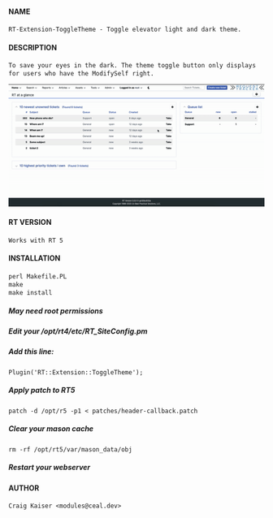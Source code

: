#### NAME

    RT-Extension-ToggleTheme - Toggle elevator light and dark theme.

#### DESCRIPTION

    To save your eyes in the dark. The theme toggle button only displays for users who have the ModifySelf right.

![Demo](./static/images/demo.gif)

#### RT VERSION

    Works with RT 5

#### INSTALLATION

    perl Makefile.PL
    make
    make install

##### May need root permissions

##### Edit your /opt/rt4/etc/RT_SiteConfig.pm

##### Add this line:

    Plugin('RT::Extension::ToggleTheme');

##### Apply patch to RT5

    patch -d /opt/r5 -p1 < patches/header-callback.patch

##### Clear your mason cache

    rm -rf /opt/rt5/var/mason_data/obj

##### Restart your webserver

#### AUTHOR

    Craig Kaiser <modules@ceal.dev>

